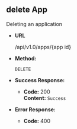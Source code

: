 **delete App**
----
  Deleting an application

* **URL**

  /api/v1.0/apps/{app id}

* **Method:**

  `DELETE`

* **Success Response:**  

  * **Code:** 200 <br />
    **Content:** `Success`
        
 
* **Error Response:**

  * **Code:** 400 <br />
